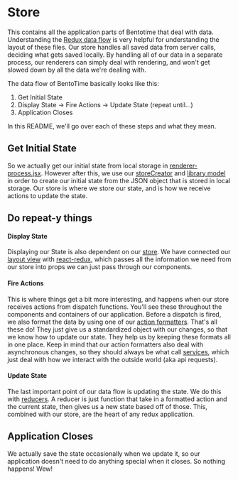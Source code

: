 Store
======
This contains all the application parts of Bentotime that deal with data. Understanding the [Redux data flow](http://redux.js.org/docs/basics/DataFlow.html) is very helpful for understanding the layout of these files.  Our store handles all saved data from server calls, deciding what gets saved locally.  By handling all of our data in a separate process, our renderers can simply deal with rendering, and won't get slowed down by all the data we're dealing with.

The data flow of BentoTime basically looks like this:

1. Get Initial State
2. Display State -> Fire Actions -> Update State (repeat until...)
3. Application Closes

In this README, we'll go over each of these steps and what they mean.

Get Initial State
-----------------
So we actually get our initial state from local storage in [renderer-process.jsx](../renderer-process.jsx). However after this, we use our [storeCreator](./storeCreator) and [library model](./models/Library) in order to create our initial state from the JSON object that is stored in local storage. Our store is where we store our state, and is how we receive actions to update the state.

Do repeat-y things
------------------
#### Display State
Displaying our State is also dependent on our [store](http://redux.js.org/docs/basics/Store.html). We have connected our [layout view](../containers/Layout) with [react-redux](https://github.com/reactjs/react-redux), which passes all the information we need from our store into props we can just pass through our components.

#### Fire Actions
This is where things get a bit more interesting, and happens when our store receives actions from dispatch functions. You'll see these throughout the components and containers of our application. Before a dispatch is fired, we also format the data by using one of our [action formatters](./actions). That's all these do! They just give us a standardized object with our changes, so that we know how to update our state. They help us by keeping these formats all in one place. Keep in mind that our action formatters also deal with asynchronous changes, so they should always be what call [services](./services), which just deal with how we interact with the outside world (aka api requests).

#### Update State
The last important point of our data flow is updating the state. We do this with [reducers](http://rackt.org/redux/docs/basics/Reducers.html). A reducer is just function that take in a formatted action and the current state, then gives us a new state based off of those. This, combined with our store, are the heart of any redux application.

Application Closes
---------------
We actually save the state occasionally when we update it, so our application doesn't need to do anything special when it closes. So nothing happens! Wew!
